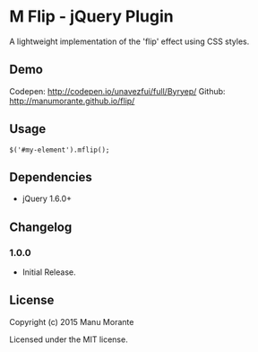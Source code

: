 M Flip - jQuery Plugin
=============================

A lightweight implementation of the 'flip' effect using CSS styles.

Demo
----

Codepen: http://codepen.io/unavezfui/full/Byryep/
Github: http://manumorante.github.io/flip/

Usage
------

	$('#my-element').mflip();

Dependencies
------------

* jQuery 1.6.0+


Changelog
---------

### 1.0.0
* Initial Release.

License
-------
Copyright (c) 2015 Manu Morante

Licensed under the MIT license.
